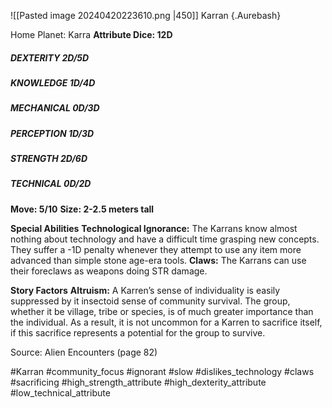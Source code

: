 ![[Pasted image 20240420223610.png |450]]
Karran {.Aurebash}

Home Planet: Karra
**Attribute Dice: 12D**
##### DEXTERITY 2D/5D
##### KNOWLEDGE 1D/4D
##### MECHANICAL 0D/3D
##### PERCEPTION 1D/3D
##### STRENGTH 2D/6D
##### TECHNICAL 0D/2D
**Move: 5/10**
**Size: 2-2.5 meters tall**

**Special Abilities**
**Technological Ignorance:** The Karrans know almost nothing about technology and have a difficult time grasping new concepts. They suffer a -1D penalty whenever they attempt to use any item more advanced than simple stone age-era tools.
**Claws:** The Karrans can use their foreclaws as weapons doing STR damage.

**Story Factors**
**Altruism:** A Karren’s sense of individuality is easily suppressed by it insectoid sense of community survival. The group, whether it be village, tribe or species, is of much greater importance than the individual. As a result, it is not uncommon for a Karren to sacrifice itself, if this sacrifice represents a potential for the group to survive.

Source: Alien Encounters (page 82)

 #Karran #community_focus #ignorant #slow #dislikes_technology #claws #sacrificing
#high_strength_attribute #high_dexterity_attribute #low_technical_attribute 